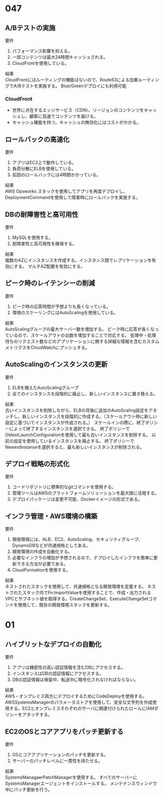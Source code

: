 # 047
## A/Bテストの実施
要件
1. パフォーマンス影響を抑える。
1. 一部コンテンツは最大24時間キャッシュされる。
1. CloudFrontを使用している。

結果 \
CloudFrontにはルーティングの機能はないので、Route53による加重ルーティングでA/Bテストを実施する。
Blue/Greenデプロイにも利用可能

### CloudFront
- 世界に点在するエッジサービス（CDN）。リージョンのコンテンツをキャッシュし、顧客に高速でコンテンツを届ける。
- キャッシュ機能を持つ。キャッシュの無効化にはコストがかかる。

## ロールバックの高速化
要件
1. アプリはEC2上で動作している。
1. 負荷分散にELBを使用している。
1. 前回のロールバックには4時間かかっている。
   
結果 \
AWS Opsworks スタックを使用してアプリを再度デプロイし、DeploymentCommandを使用して障害時にロールバックを実施する。

## DBの耐障害性と高可用性
要件
1. MySQLを使用する。
2. 耐障害性と高可用性を確保する。

結果 \
複数のAZにインスタンスを作成する。インスタンス間でレプリケーションを有効にする。
マルチAZ配置を有効にする。

## ピーク時のレイテンシーの削減
要件
1. ピーク時の応答時間が予想よりも長くなっている。
2. 環境のスケーリングにはAutoScalingを使用している。

結果 \
AutoScalingグループの最大サーバー数を増加する。
ピーク時に応答が長くなっているので、スケールアウトの台数を増加することで対応する。
処理中・処理待ちのリクエスト数などのアプリケーションに関する詳細な情報を含むカスタムメトリクスをCloudWatchにプッシュする。

## AutoScalingのインスタンスの更新
要件
1. ELBを備えたAutoScalingグループ
2. 全てのインスタンスを段階的に廃止し、新しいインスタンスに置き換える。

結果 \
古いインスタンスを削除しながら、ELBの背後に追加のAutoScaling設定をアタッチし、新しいインスタンスを段階的に作成する。（スケールアウト時に新しい設定に基づいてインスタンスが作成される。）
スケールインの際に、終了ポリシーによって終了するインスタンスを選択できる。
終了ポリシーでOldestLaunchConfigurationを使用して最も古いインスタンスを削除する。
以前の設定を使用しているインスタンスを廃止する。
終了ポリシーでNewestInstanseを選択すると、最も新しいインスタンスが削除される。

## デプロイ戦略の形式化
要件
1. コードリポジトリに標準的なgitコマンドを使用する。
2. 管理ツールはAWSのプラットフォームソリューションを最大限に活用する。
3. デプロイパッケージは変更不可能、Dockerイメージの形式である。

## インフラ管理・AWS環境の構築
要件
1. 開発環境には、ALB、EC2、AutoScaling、セキュリティグループ、DynamoDBなどが共通規格としてある。
2. 開発環境の作成を自動化する。
3. 必要なインフラの増加が予想されるので、デプロイしたインフラを簡単に更新できる方法が必要である。
4. CloudFormationを使用する。
   
結果\
ネストされたスタックを使用して、共通規格となる開発環境を定義する。
ネストされたスタック内でFn:ImportValueを使用することで、作成・出力されるVPCとサブネット値を取得する。CreateChangeSet、ExecuteChangeSetコマンドを使用して、既存の開発環境スタックを更新する。

# 01
## ハイブリットなデプロイの自動化
要件
1. アプリは機密性の高い認証情報を含むDBにアクセスする。
2. インスタンスはDBの認証情報にアクセスする。
3. DBの認証情報は保留中、転送中に暗号化されなければならない。

結果\
AWS・オンプレミス両方にデプロイするためにCodeDeployを使用する。
AWSSystemsManagerのパラメータストアを使用して、安全な文字列を作成使用する。EC2とオンプレミスそれぞれのサーバに関連付けられたロールにIAMポリシーをアタッチする。

## EC2のOSとコアアプリをパッチ更新する
要件
1. OSとコアアプリケーションのパッチを更新する。
2. サーバーのパッチレベルに一貫性を持たせる。

結果\
SystemsManagaerPatchManagerを使用する。
すべてのサーバーにSystemsManagerエージェントをインストールする。
メンテナンスウィンドウ中にパッチ更新を行う。